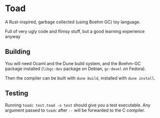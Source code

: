 # Toad

A Rust-inspired, garbage collected (using Boehm GC) toy language.

Full of very ugly code and flimsy stuff, but a good learning experience anyway

## Building

You will need Ocaml and the Dune build system, and the Boehm-GC package installed (`libgc-dev` package on Debian, `gc-devel` on Fedora).

Then the compiler can be built with `dune build`, installed with `dune install`.

## Testing

Running `toadc test.toad -o test` should give you a test executable. Any argument passed to `toadc` after `--` will be forwarded to the C compiler.
